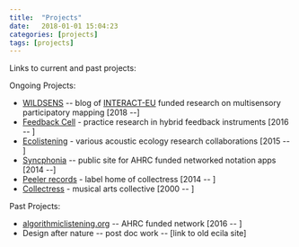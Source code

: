 ```yaml
---
title:  "Projects"
date:   2018-01-01 15:04:23
categories: [projects]
tags: [projects]
---
```

Links to current and past projects:<br/>

Ongoing Projects:
- [WILDSENS](https://arcticresearch.wordpress.com/category/blogs-from-the-field/wildsens-mapping-the-wild/) -- blog of [INTERACT-EU](https://eu-interact.org/) funded research on multisensory participatory mapping [2018 --]
- [Feedback Cell](http://feedbackcell.ooo/) - practice research in hybrid feedback instruments [2016 -- ]
- [Ecolistening](http://ecolistening.org/) - various acoustic ecology research collaborations [2015 -- ]
- [Syncphonia](http://syncphonia.co.uk/) -- public site for AHRC funded networked notation apps [2014 --]
- [Peeler records](https://peelerrecords.bandcamp.com/) - label home of collectress [2014 -- ]
- [Collectress](http://collectress.co.uk/) - musical arts collective [2000 -- ]

Past Projects:
- [algorithmiclistening.org](http://algorithmiclistening.org/) -- AHRC funded network [2016 -- ]
- Design after nature -- post doc work -- [link to old ecila site]
